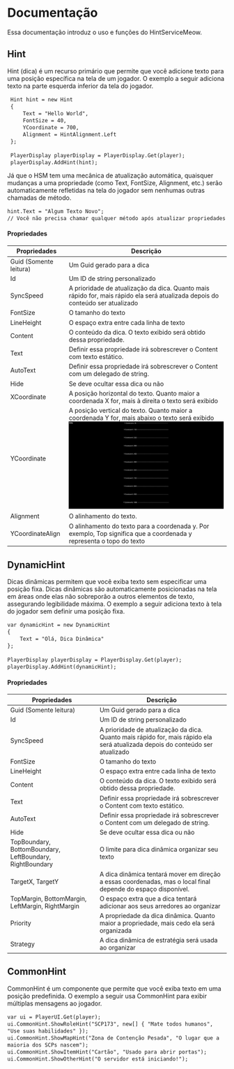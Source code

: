 # Documentação
Essa documentação introduz o uso e funções do HintServiceMeow.
## Hint
Hint (dica) é um recurso primário que permite que você adicione texto para uma posição específica na tela de um jogador. O exemplo a seguir adiciona texto na parte esquerda inferior da tela do jogador.
```Csharp
 Hint hint = new Hint
 {
     Text = "Hello World",
     FontSize = 40,
     YCoordinate = 700,
     Alignment = HintAlignment.Left
 };

 PlayerDisplay playerDisplay = PlayerDisplay.Get(player);
 playerDisplay.AddHint(hint);
```
Já que o HSM tem uma mecânica de atualização automática, quaisquer mudanças a uma propriedade (como Text, FontSize, Alignment, etc.) serão automaticamente refletidas na tela do jogador sem nenhumas outras chamadas de método.
```Csharp
hint.Text = "Algum Texto Novo";
// Você não precisa chamar qualquer método após atualizar propriedades
``` 
#### Propriedades
| Propriedades | Descrição |
| - | - |
| Guid (Somente leitura) | Um Guid gerado para a dica |
| Id | Um ID de string personalizado |
| SyncSpeed | A prioridade de atualização da dica. Quanto mais rápido for, mais rápido ela será atualizada depois do conteúdo ser atualizado |
| FontSize | O tamanho do texto |
| LineHeight | O espaço extra entre cada linha de texto |
| Content | O conteúdo da dica. O texto exibido será obtido dessa propriedade. |
| Text | Definir essa propriedade irá sobrescrever o Content com texto estático. |
| AutoText | Definir essa propriedade irá sobrescrever o Content com um delegado de string. |
| Hide | Se deve ocultar essa dica ou não |
| XCoordinate | A posição horizontal do texto. Quanto maior a coordenada X for, mais à direita o texto será exibido |
| YCoordinate | A posição vertical do texto. Quanto maior a coordenada Y for, mais abaixo o texto será exibido ![A posição da coordenada Y](Images/YCoordinateExample.jpg) |
| Alignment | O alinhamento do texto. |
| YCoordinateAlign | O alinhamento do texto para a coordenada y. Por exemplo, Top significa que a coordenada y representa o topo do texto |
## DynamicHint
Dicas dinâmicas permitem que você exiba texto sem especificar uma posição fixa. Dicas dinâmicas são automaticamente posicionadas na tela em áreas onde elas não sobreporão a outros elementos de texto, assegurando legibilidade máxima. O exemplo a seguir adiciona texto à tela do jogador sem definir uma posição fixa.
```CSharp
var dynamicHint = new DynamicHint
{
    Text = "Olá, Dica Dinâmica"
};

PlayerDisplay playerDisplay = PlayerDisplay.Get(player);
playerDisplay.AddHint(dynamicHint);
```
#### Propriedades
| Propriedades | Descrição |
| - | - |
| Guid (Somente leitura) | Um Guid gerado para a dica |
| Id | Um ID de string personalizado |
| SyncSpeed | A prioridade de atualização da dica. Quanto mais rápido for, mais rápido ela será atualizada depois do conteúdo ser atualizado |
| FontSize | O tamanho do texto |
| LineHeight | O espaço extra entre cada linha de texto |
| Content | O conteúdo da dica. O texto exibido será obtido dessa propriedade. |
| Text | Definir essa propriedade irá sobrescrever o Content com texto estático. |
| AutoText | Definir essa propriedade irá sobrescrever o Content com um delegado de string. |
| Hide | Se deve ocultar essa dica ou não |
| TopBoundary, BottomBoundary, LeftBoundary, RightBoundary | O limite para dica dinâmica organizar seu texto |
| TargetX, TargetY | A dica dinâmica tentará mover em direção a essas coordenadas, mas o local final depende do espaço disponível. |
| TopMargin, BottomMargin, LeftMargin, RightMargin | O espaço extra que a dica tentará adicionar aos seus arredores ao organizar |
| Priority | A propriedade da dica dinâmica. Quanto maior a propriedade, mais cedo ela será organizada |
| Strategy | A dica dinâmica de estratégia será usada ao organizar |
## CommonHint
CommonHint é um componente que permite que você exiba texto em uma posição predefinida. O exemplo a seguir usa CommonHint para exibir múltiplas mensagens ao jogador.
```CSharp
var ui = PlayerUI.Get(player);
ui.CommonHint.ShowRoleHint("SCP173", new[] { "Mate todos humanos", "Use suas habilidades" });
ui.CommonHint.ShowMapHint("Zona de Contenção Pesada", "O lugar que a maioria dos SCPs nascem");
ui.CommonHint.ShowItemHint("Cartão", "Usado para abrir portas");
ui.CommonHint.ShowOtherHint("O servidor está iniciando!");
```
